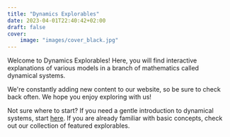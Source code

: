 ```yaml
---
title: "Dynamics Explorables"
date: 2023-04-01T22:40:42+02:00
draft: false
cover: 
    image: "images/cover_black.jpg"
---
```


Welcome to Dynamics Explorables! Here, you will find interactive explanations of various models in a branch of mathematics called dynamical systems. 

We're constantly adding new content to our website, so be sure to check back often. We hope you enjoy exploring with us!

Not sure where to start? If you need a gentle introduction to dynamical systems, start [here](/posts/basics/introduction). If you are already familiar with basic concepts, check out our collection of featured explorables. 